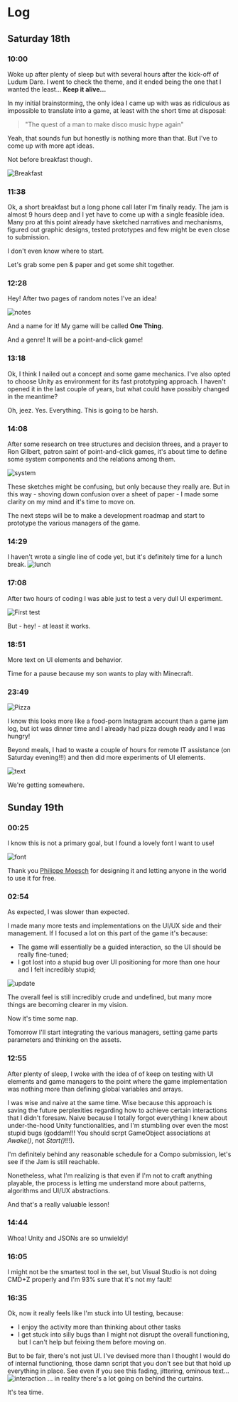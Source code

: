 # Log

## Saturday 18th

### 10:00
Woke up after plenty of sleep but with several hours after the kick-off of Ludum Dare. I went to check the theme, and it ended being the one that I wanted the least... **Keep it alive...**

In my initial brainstorming, the only idea I came up with was as ridiculous as impossible to translate into a game, at least with the short time at disposal:

> "The quest of a man to make disco music hype again"

Yeah, that sounds fun but honestly is nothing more than that. But I've to come up with more apt ideas.

Not before breakfast though.

![Breakfast](log_media/breakfast.jpg)

### 11:38
Ok, a short breakfast but a long phone call later I'm finally ready. The jam is almost 9 hours deep and I yet have to come up with a single feasible idea.
Many pro at this point already have sketched narratives and mechanisms, figured out graphic designs, tested prototypes and few might be even close to submission.

I don't even know where to start.

Let's grab some pen & paper and get some shit together.

### 12:28
Hey! After two pages of random notes I've an idea!

![notes](log_media/notes.jpg)

And a name for it! My game will be called **One Thing**.

And a genre! It will be a point-and-click game!

### 13:18
Ok, I think I nailed out a concept and some game mechanics. I've also opted to choose Unity as environment for its fast prototyping approach.
I haven't opened it in the last couple of years, but what could have possibly changed in the meantime?

Oh, jeez. Yes. Everything. This is going to be harsh.

### 14:08
After some research on tree structures and decision threes, and a prayer to Ron Gilbert, patron saint of point-and-click games, it's about time to define some system components and the relations among them.

![system](log_media/system.jpg)

These sketches might be confusing, but only because they really are. But in this way - shoving down confusion over a sheet of paper - I made some clarity on my mind and it's time to move on.

The next steps will be to make a development roadmap and start to prototype the various managers of the game.

### 14:29
I haven't wrote a single line of code yet, but it's definitely time for a lunch break.
![lunch](log_media/lunch.jpg)

### 17:08
After two hours of coding I was able just to test a very dull UI experiment.

![First test](log_media/first-test.jpg)

But - hey! - at least it works.

### 18:51
More text on UI elements and behavior.

Time for a pause because my son wants to play with Minecraft.

### 23:49

![Pizza](log_media/pizza.jpg)

I know this looks more like a food-porn Instagram account than a game jam log, but iot was dinner time and I already had pizza dough ready and I was hungry!

Beyond meals, I had to waste a couple of hours for remote IT assistance (on Saturday evening!!!) and then did more experiments of UI elements.

![text](log_media/text.gif)

We're getting somewhere.

## Sunday 19th

### 00:25
I know this is not a primary goal, but I found a lovely font I want to use!

![font](log_media/font.jpg)

Thank you [Philippe Moesch](https://www.behance.net/philippemoesch) for designing it and letting anyone in the world to use it for free.

### 02:54
As expected, I was slower than expected.

I made many more tests and implementations on the UI/UX side and their management. If I focused a lot on this part of the game it's because:
- The game will essentially be a guided interaction, so the UI should be really fine-tuned;
- I got lost into a stupid bug over UI positioning for more than one hour and I felt incredibly stupid;

![update](log_media/update.gif)

The overall feel is still incredibly crude and undefined, but many more things are becoming clearer in my vision.

Now it's time some nap.

Tomorrow I'll start integrating the various managers, setting game parts parameters and thinking on the assets.

### 12:55
After plenty of sleep, I woke with the idea of of keep on testing with UI elements and game managers to the point where the game implementation was nothing more than defining global variables and arrays.

I was wise and naive at the same time. Wise because this approach is saving the future perplexities regarding how to achieve certain interactions that I didn't foresaw. Naive because I totally forgot everything I knew about under-the-hood Unity functionalities, and I'm stumbling over even the most stupid bugs (goddam!!! You should scrpt GameObject associations at *Awake()*, not *Start()*!!!).

I'm definitely behind any reasonable schedule for a Compo submission, let's see if the Jam is still reachable.

Nonetheless, what I'm realizing is that even if I'm not to craft anything playable, the process is letting me understand more about patterns, algorithms and UI/UX abstractions.

And that's a really valuable lesson!

### 14:44
Whoa! Unity and JSONs are so unwieldy!

### 16:05
I might not be the smartest tool in the set, but Visual Studio is not doing CMD+Z properly and I'm 93% sure that it's not my fault!

### 16:35
Ok, now it really feels like I'm stuck into UI testing, because:
- I enjoy the activity more than thinking about other tasks
- I get stuck into silly bugs than I might not disrupt the overall functioning, but I can't help but feixing them before moving on.

But to be fair, there's not just UI. I've devised more than I thought I would do of internal functioning, those damn script that you don't see but that hold up everything in place.
See even if you see this fading, jittering, ominous text...
![interaction](log_media/interaction.gif)
... in reality there's a lot going on behind the curtains.

It's tea time.

